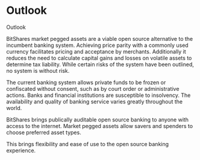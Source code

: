 # Outlook

Outlook

BitShares market pegged assets are a viable open source alternative to the incumbent banking system.  Achieving price parity with a commonly used currency facilitates pricing and acceptance by merchants.  Additionally it reduces the need to calculate capital gains and losses on volatile assets to determine tax liability.  While certain risks of the system have been outlined, no system is without risk.

The current banking system allows private funds to be frozen or confiscated without consent, such as by court order or administrative actions.  Banks and financial institutions are susceptible to insolvency.  The availability and quality of banking service varies greatly throughout the world.

BitShares brings publically auditable open source banking to anyone with access to the internet.  Market pegged assets allow savers and spenders to choose preferred asset types.

This brings flexibility and ease of use to the open source banking experience.